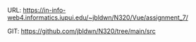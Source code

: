 URL:
https://in-info-web4.informatics.iupui.edu/~jbldwn/N320/Vue/assignment_7/

GIT:
https://github.com/jbldwn/N320/tree/main/src
